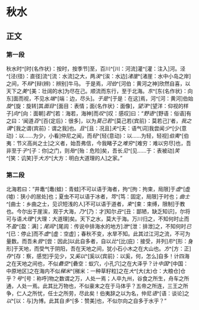 # 秋水

## 正文

### 第一段

秋水时^[时{名作状}：按时，按季节]至，百川^[川：河流]灌^[灌：注入]河。泾^[泾(径)：直径]流^[流：水流]之大，两*涘*^[涘：水边]*渚崖*^[渚崖：水中小岛之岸]之间，不*辩*^[辩(辨)：辨别]牛马。 于是焉，*河伯*^[河伯：黄河之神]欣然自喜，以天下之*美*^[美：壮阔的水]为尽在己。顺流而东行，至于北海。*东*^[东{名作状}：向东]面而视，不见水*端*^[端：边，尽头]。*于是*^[于是：在这]焉，河^[河：黄河]伯始*旋*^[旋：旋转]其*面目*^[面目：表情；面{名作状}：面像]，*望洋*^[望洋：仰视的样子]*向*^[向：面朝]*若*^[若：海若，海神]而*叹*^[叹：感叹]曰：“*野语*^[野语：俗语]有之曰：‘闻道*百*^[百{定后}：很多]，以为*莫己若*^[莫己若{宾前}：莫若己]’者，*我之谓*^[我之谓{宾前}：谓之我]也。*且*^[且：况且]*夫*^[夫：语气词]我尝闻*少*^[少{意动}：以……为少，小看]仲尼之闻，而*轻*^[轻{意动}：以……为轻，轻视]*伯夷*^[伯夷：节义高尚之士]之义者，始吾弗信，今我睹子之*难穷*^[难穷：难以穷尽]也，吾非至于*子*^[子：你]之门，则*殆*^[殆：危险]矣，吾长*见*^[见……于：表被动]*笑*^[笑：讥笑]于*大方*^[大方：明白大道理的人]之家。”

### 第二段

北海若曰：“井鼃^[鼃(蛙)：青蛙]不可以语于海者，拘^[拘：拘束，局限]于*虚*^[虚(墟)：狭小的居处]也；夏虫不可以语于冰者，*笃*^[笃：固定，局限]于时也；*曲士*^[曲士：乡曲之士，见识短浅的人]不可以语于道者，*束*^[束：束缚，限制]于教也。今尔出于崖涘，观于大海，*乃*^[乃：才]知尔*丑*^[丑：鄙陋，缺乏知识]，尔将可与语*大理*^[大理：大道理]矣。天下之水，莫大于海。万川归之，不知何时止而不*盈*^[盈：满]；*尾闾*^[尾闾：传说中排海水的地方]*泄*^[泄：排泄]之，不知何时*已*^[已：停止]而不*虚*^[虚：空虚]；春秋不变，水旱不知。此其过江河之流，不可为量数。而吾未*尝*^[尝：因此]以此自多者，自以*比*^[比(庇)：接受，并列]*形*^[形：身形]于天地，而受气于阴阳，吾在天地之间，犹小石小木之在大山也。*方*^[方：正]*存*^[存：察，感觉]乎见少，又*奚以*^[奚以{宾前}：以奚，何，怎么]自多！计四海之在天地之间也，不似*礨空*^[礨空：蚁穴，小孔穴]之在大泽乎？计*中国*^[中国：中原地区]之在海内不似*稊米*^[稊米：一种草籽粒]之在*大*^[大(太)仓：大粮仓]仓乎？*号*^[号：称呼]物之数谓之万，人处一焉；人卒九州，谷食之所生，舟车之所通，人处一焉。此其比万物也，不似豪末之在于马体乎？五帝之所连，三王之所争，仁人之所忧，任士之所劳，尽此矣！伯夷辞之以为名，仲尼*语*^[语：谈论]之*以*^[以：与]为博。此其自*多*^[多：赞美]也，不似尔向之自多于水乎？”

